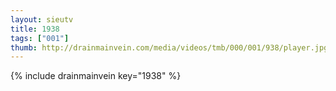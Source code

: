 ```yaml
--- 
layout: sieutv
title: 1938
tags: ["001"]
thumb: http://drainmainvein.com/media/videos/tmb/000/001/938/player.jpg
---
```

{% include drainmainvein key="1938" %} 
